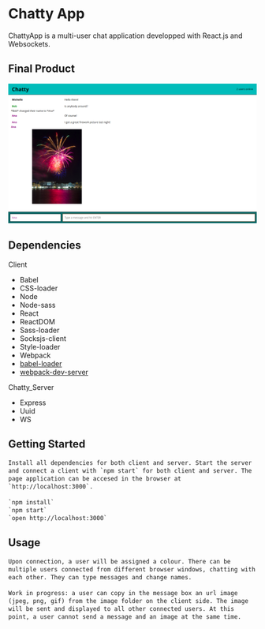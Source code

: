 Chatty App
=====================

ChattyApp is a multi-user chat application developped with React.js and Websockets.

## Final Product

!["Screenshot of ChattyApp main page"](https://raw.githubusercontent.com/geoerika/ChattyApp/master/client/Docs/ChattyApp_main_page.png)

## Dependencies

Client
* Babel
* CSS-loader
* Node
* Node-sass
* React
* ReactDOM
* Sass-loader
* Socksjs-client
* Style-loader
* Webpack
* [babel-loader](https://github.com/babel/babel-loader)
* [webpack-dev-server](https://github.com/webpack/webpack-dev-server)

Chatty_Server
* Express
* Uuid
* WS

## Getting Started

    Install all dependencies for both client and server. Start the server and connect a client with `npm start` for both client and server. The page application can be accesed in the browser at `http://localhost:3000`.
    
    `npm install`
    `npm start`
    `open http://localhost:3000`
    
## Usage

    Upon connection, a user will be assigned a colour. There can be multiple users connected from different browser windows, chatting with each other. They can type messages and change names.

    Work in progress: a user can copy in the message box an url image (jpeg, png, gif) from the image folder on the client side. The image will be sent and displayed to all other connected users. At this point, a user cannot send a message and an image at the same time.
